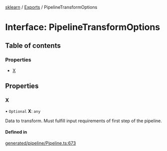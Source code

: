 [sklearn](../readme.md) / [Exports](../modules.md) / PipelineTransformOptions

# Interface: PipelineTransformOptions

## Table of contents

### Properties

- [X](PipelineTransformOptions.md#x)

## Properties

### X

• `Optional` **X**: `any`

Data to transform. Must fulfill input requirements of first step of the pipeline.

#### Defined in

[generated/pipeline/Pipeline.ts:673](https://github.com/transitive-bullshit/scikit-learn-ts/blob/367336a/packages/sklearn/src/generated/pipeline/Pipeline.ts#L673)
